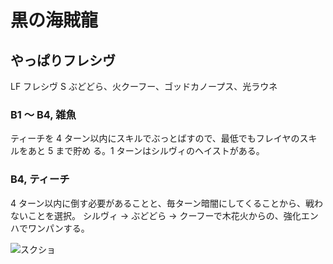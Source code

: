 # 黒の海賊龍 

## やっぱりフレシヴ

LF フレシヴ
S  ぶどどら、火クーフー、ゴッドカノープス、光ラウネ

### B1 〜 B4, 雑魚

ティーチを 4 ターン以内にスキルでぶっとばすので、最低でもフレイヤのスキルをあと 5 まで貯め
る。1 ターンはシルヴィのヘイストがある。

### B4, ティーチ

4 ターン以内に倒す必要があることと、毎ターン暗闇にしてくることから、戦わないことを選択。
シルヴィ -> ぶどどら -> クーフーで木花火からの、強化エンハでワンパンする。

![スクショ](http://i.imgur.com/LSAsNaSl.jpg )

<!-- vim: set tw=90 filetype=markdown : -->

